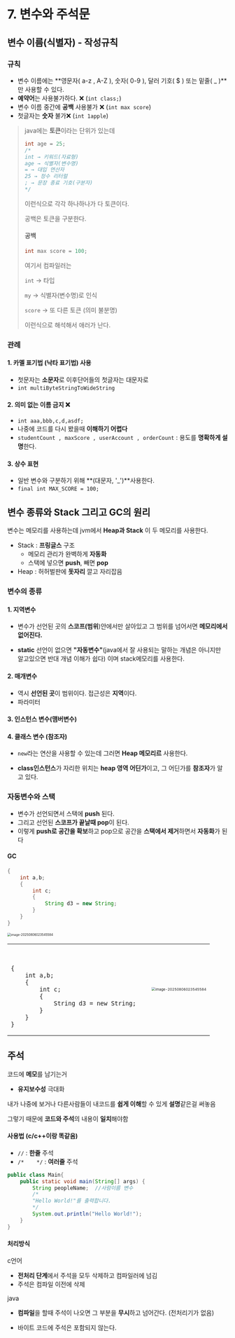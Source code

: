 # 7. 변수와 주석문



## 변수 이름(식별자) - 작성규칙

### 규칙

- 변수 이름에는 **영문자( a-z , A-Z ), 숫자( 0-9 ), 달러 기호( $ ) 또는 밑줄( _ )**만 사용할 수 있다.
- **예약어**는 사용불가하다. ❌ (`int class;`)
- 변수 이름 중간에 **공백** 사용불가 ❌ (`int max score`)
- 첫글자는 **숫자** 불가❌ (`int 1apple`)

> java에는 **토큰**이라는 단위가 있는데
>
> ```java 
> int age = 25;
> /*
> int → 키워드(자료형)
> age → 식별자(변수명)
> = → 대입 연산자
> 25 → 정수 리터럴
> ; → 문장 종료 기호(구분자)
> */
> ```
>
> 이런식으로 각각 하나하나가 다 토큰이다.
>
> 공백은 토큰을 구분한다.
>
> #### 공백
>
> ```JAVA
> int max score = 100;
> ```
>
> 여기서 컴파일러는
>
> `int` → 타입
>
> `my` → 식별자(변수명)로 인식
>
> `score` → 또 다른 토큰 (의미 불분명)
>
> 이런식으로 해석해서 애러가 난다.



### 관례

#### 1. 카멜 표기법 (낙타 표기법) 사용

- 첫문자는 **소문자**로 이후단어들의 첫글자는 대문자로
- `int multiByteStringToWideString`

#### 2. 의미 없는 이름 금지 ❌

- `int aaa,bbb,c,d,asdf;`
- 나중에 코드를 다시 봤을때 **이해하기 어렵다**
- `studentCount , maxScore , userAccount , orderCount` : 용도를 **명확하게 설명**한다.

#### 3. 상수 표현

- 일반 변수와 구분하기 위해 **(대문자, '_')**사용한다.
- `final int MAX_SCORE = 100;`







## 변수 종류와 Stack 그리고 GC의 원리

변수는 메모리를 사용하는데 jvm에서 **Heap과 Stack** 이 두 메모리를 사용한다.

- Stack : **프링글스** 구조
  - 메모리 관리가 완벽하게 **자동화**
  - 스택에 넣으면 **push**, 빼면 **pop**
- Heap : 허허벌판에 **돗자리** 깔고 자리잡음



### 변수의 종류

#### 1.  지역변수

- 변수가 선언된 곳의 **스코프(범위**)안에서만 살아있고 그 범위를 넘어서면 **메모리에서 없어진다.**

- **static** 선언이 없으면 **"자동변수"**(java에서 잘 사용되는 말하는 개념은 아니지만 알고있으면 반대 개념 이해가 쉽다) 이며 stack메모리를 사용한다.

#### 2. 매개변수

- 역시 **선언된 곳**이 범위이다. 접근성은 **지역**이다.
- 파라미터

#### 3. 인스턴스 변수(맴버변수)

#### 4. 클래스 변수 (참조자)

- `new`라는 연산을 사용할 수 있는데 그러면 **Heap 메모리르** 사용한다.

- **class인스턴스**가 자리한 위치는 **heap 영역 어딘가**이고, 그 어딘가를 **참조자**가 알고 있다.

  

### 자동변수와 스택

- 변수가 선언되면서 스택에 **push** 된다.
- 그리고 선언된 **스코프가 끝날때 pop**이 된다.
- 이렇게 **push로 공간을 확보**하고 pop으로 공간을 **스택에서 제거**하면서 **자동화**가 된다

#### GC

```java
{
    int a,b;
    {
        int c;
        {
            String d3 = new String;
        }
    }
}
```

<img src="/home/witdlggcxz/.config/Typora/typora-user-images/image-20250806023545584.png" alt="image-20250806023545584" style="zoom: 50%;" />



<table>
<tr>
<td>
<pre><code class="language-java">
<div style="display: flex; align-items: flex-start; gap: 20px;">
{
    int a,b;
    {
        int c;
        {
            String d3 = new String;
        }
    }
}
<div>
</code></pre>
</td>
<td>
<img src="/home/witdlggcxz/.config/Typora/typora-user-images/image-20250806023545584.png" alt="image-20250806023545584" style="zoom: 50%;" />
</td>
</tr>
</table>





## 주석

코드에 **메모**를 남기는거

- **유지보수성** 극대화

내가 나중에 보거나 다른사람들이 내코드를 **쉽게 이해**할 수 있게 **설명**같은걸 써놓음

그렇기 때문에 **코드와 주석**의 내용이 **일치**해야함



#### 사용법 (c/c++이랑 똑같음)

- `//` : **한줄** 주석
- `/*    */` : **여러줄** 주석

```java
public class Main{
    public static void main(String[] args) {
        String peopleName;	//사람이름 변수
      	/*
      	"Hello World!"를 출력합니다.
      	*/
        System.out.println("Hello World!");
    }
}
```



#### 처리방식

c언어

- **전처리 단계**에서 주석을 모두 삭제하고 컴파일러에 넘김
- 주석은 컴파일 이전에 삭제

java

- **컴파일**을 할때 주석이 나오면 그 부분을 **무시**하고 넘어간다. (전처리기가 없음)

- 바이트 코드에 주석은 포함되지 않는다.
